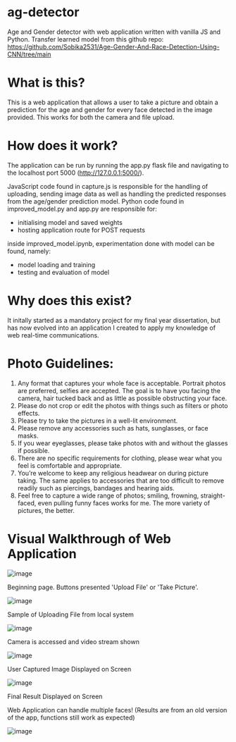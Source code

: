 # ag-detector
Age and Gender detector with web application written with vanilla JS and Python.
Transfer learned model from this github repo: https://github.com/Sobika2531/Age-Gender-And-Race-Detection-Using-CNN/tree/main

# What is this?
This is a web application that allows a user to take a picture and obtain a prediction for the age and gender for every face detected in the image provided.
This works for both the camera and file upload.

# How does it work?
The application can be run by running the app.py flask file and navigating to the localhost port 5000 (http://127.0.0.1:5000/).

JavaScript code found in capture.js is responsible for the handling of uploading, sending image data as well as handling the predicted responses from the age/gender prediction model.
Python code found in improved_model.py and app.py are responsible for:
- initialising model and saved weights
- hosting application route for POST requests

inside improved_model.ipynb, experimentation done with model can be found, namely:
- model loading and training
- testing and evaluation of model

# Why does this exist?
It initally started as a mandatory project for my final year dissertation, but has now evolved into an application I created to apply my knowledge of web real-time communications.

# Photo Guidelines:
1.	Any format that captures your whole face is acceptable. Portrait photos are preferred, selfies are accepted. The goal is to have you facing the camera, hair tucked back and as little as possible obstructing your face.
2.	Please do not crop or edit the photos with things such as filters or photo effects.
3.	Please try to take the pictures in a well-lit environment.
4.	Please remove any accessories such as hats, sunglasses, or face masks.
5.	If you wear eyeglasses, please take photos with and without the glasses if possible.
6.	There are no specific requirements for clothing, please wear what you feel is comfortable and appropriate.
7.	You’re welcome to keep any religious headwear on during picture taking. The same applies to accessories that are too difficult to remove readily such as piercings, bandages and hearing aids.
8.	Feel free to capture a wide range of photos; smiling, frowning, straight-faced, even pulling funny faces works for me. The more variety of pictures, the better.

# Visual Walkthrough of Web Application
<p style="text-align: center;">

![image](https://github.com/user-attachments/assets/85928536-60af-4d73-931c-a2070fca6e13)

Beginning page. Buttons presented 'Upload File' or 'Take Picture'.


![image](https://github.com/user-attachments/assets/de641819-893a-4ed4-8deb-6b76bb2016ee)

Sample of Uploading File from local system


![image](https://github.com/user-attachments/assets/6a6f8eb1-7f56-4af9-af3f-104ee57accd5)

Camera is accessed and video stream shown


![image](https://github.com/user-attachments/assets/2f1bf45d-c539-4ab9-a8e4-838c48256bbf)

User Captured Image Displayed on Screen


![image](https://github.com/user-attachments/assets/bd011d46-71ac-4730-91da-44e1cdd76d9a)

Final Result Displayed on Screen
 

Web Application can handle multiple faces! (Results are from an old version of the app, functions still work as expected)

![image](https://github.com/user-attachments/assets/0f71b897-eeec-4d02-943b-e46f1031ce24)

</p>

 
